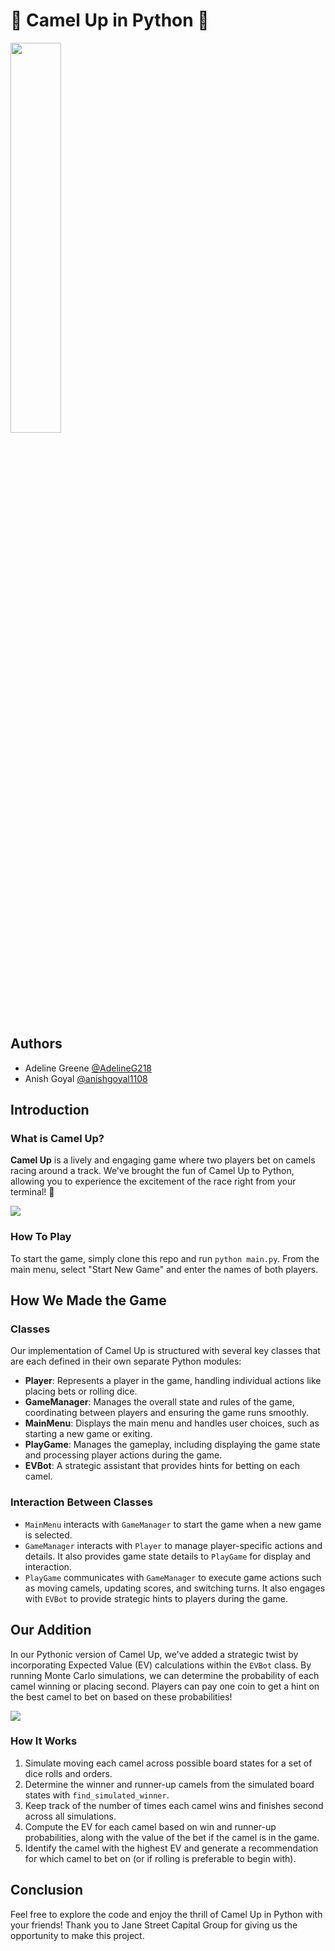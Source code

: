 # 🐪 Camel Up in Python 🏁

<img src="https://cf.geekdo-images.com/1ph2jVOD1MudR1fK1nkwwA__itemrep/img/x5pEGB463NY3DOzCUC7wfU0itrI=/fit-in/246x300/filters:strip_icc()/pic2031446.png" width="40%">

## Authors
- Adeline Greene [@AdelineG218](https://github.com/AdelineG218)
- Anish Goyal [@anishgoyal1108](https://github.com/anishgoyal1108)

## Introduction
### What is Camel Up?
**Camel Up** is a lively and engaging game where two players bet on camels racing around a track. We've brought the fun of Camel Up to Python, allowing you to experience the excitement of the race right from your terminal! 🎲

<img src="https://i.imgur.com/jfIo1er.png">

### How To Play
To start the game, simply clone this repo and run `python main.py`. From the main menu, select "Start New Game" and enter the names of both players.

## How We Made the Game
### Classes
Our implementation of Camel Up is structured with several key classes that are each defined in their own separate Python modules:
- **Player**: Represents a player in the game, handling individual actions like placing bets or rolling dice.
- **GameManager**: Manages the overall state and rules of the game, coordinating between players and ensuring the game runs smoothly.
- **MainMenu**: Displays the main menu and handles user choices, such as starting a new game or exiting.
- **PlayGame**: Manages the gameplay, including displaying the game state and processing player actions during the game.
- **EVBot**: A strategic assistant that provides hints for betting on each camel.

### Interaction Between Classes
- `MainMenu` interacts with `GameManager` to start the game when a new game is selected.
- `GameManager` interacts with `Player` to manage player-specific actions and details. It also provides game state details to `PlayGame` for display and interaction.
- `PlayGame` communicates with `GameManager` to execute game actions such as moving camels, updating scores, and switching turns. It also engages with `EVBot` to provide strategic hints to players during the game.

## Our Addition
In our Pythonic version of Camel Up, we've added a strategic twist by incorporating Expected Value (EV) calculations within the `EVBot` class. By running Monte Carlo simulations, we can determine the probability of each camel winning or placing second. Players can pay one coin to get a hint on the best camel to bet on based on these probabilities!

<img src="https://i.imgur.com/Mgf8AMP.png">

### How It Works
1) Simulate moving each camel across possible board states for a set of dice rolls and orders.
2) Determine the winner and runner-up camels from the simulated board states with `find_simulated_winner`.
3) Keep track of the number of times each camel wins and finishes second across all simulations.
4) Compute the EV for each camel based on win and runner-up probabilities, along with the value of the bet if the camel is in the game.
5) Identify the camel with the highest EV and generate a recommendation for which camel to bet on (or if rolling is preferable to begin with).

## Conclusion
Feel free to explore the code and enjoy the thrill of Camel Up in Python with your friends! Thank you to Jane Street Capital Group for giving us the opportunity to make this project.
